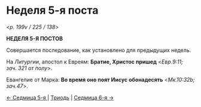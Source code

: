 
# Неделя 5-я поста

<*p. 199v / 225 / 138*>

**НЕДЕЛЯ 5-Я ПОСТОВ**

Совершается последование, как установлено для предыдущих недель. 

На *Литургии*, апостол к Евреям: **Братие, Христос пришед** <*Евр.9:11; зач. 321 от полу*>.

Евангелие от Марка: **Во время оно поят Иисус обонадесять** <*Мк.10:32b; зач.47*>. 

[← Седмица 5-я ](A_15_MES_week5.md) | [Триодь](README.md#5-я-неделя) | [Седмица 6-я →](A_17_MES_week6.md)
